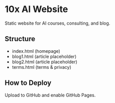 # 10x AI Website

Static website for AI courses, consulting, and blog.

## Structure
- index.html (homepage)
- blog1.html (article placeholder)
- blog2.html (article placeholder)
- terms.html (terms & privacy)

## How to Deploy
Upload to GitHub and enable GitHub Pages.

